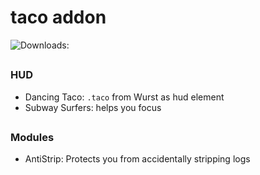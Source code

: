 # taco addon
![Downloads:](https://img.shields.io/github/downloads/DrParanoya/Taco/total?color=green&style=for-the-badge)
##
### HUD
- Dancing Taco: `.taco` from Wurst as hud element
- Subway Surfers: helps you focus
##
### Modules
- AntiStrip: Protects you from accidentally stripping logs
